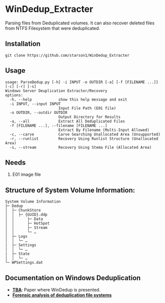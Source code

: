 # WinDedup_Extracter


Parsing files from Deduplicated volumes. It can also recover deleted files from NTFS Filesystem that were deduplicated.


## Installation

    git clone https://github.com/starson1/WinDedup_Extracter

## Usage
    usage: ParseDedup.py [-h] -i INPUT -o OUTDIR [-a] [-f [FILENAME ...]] [-c] [-r] [-s]
    Windows Server Deuplication Extractor/Recovery
    options:
      -h, --help            show this help message and exit
      -i INPUT, --input INPUT
                            Input File Path (E01 file)
      -o OUTDIR, --outdir OUTDIR
                            Output Directory for Results
      -a, --all             Extract All Deduplicated Files
      -f [FILENAME ...], --filename [FILENAME ...]
                            Extract By Filename (Multi-Input Allowed)
      -c, --carve           Carve Searching Unallocated Area (Unsupported)
      -r, --runlist         Recovery Using Runlist Structure (Unallocated Area)
      -s, --stream          Recovery Using Stema File (Allocated Area)
## Needs 

  1) E01 image file
  

## Structure of System Volume Information:

    System Volume Information
    ├─ Dedup                 
    │  ├─ ChunkStore                  
    │  │  ├─ {GUID}.ddp
    │  │      ├─ Data
    │  │      ├─ HotSpot
    │  │      ├─ Stream 
    │  │      └─ …
    │  ├─ Logs                
    │  │  └─ …
    |  ├─ Settings
    │  │  └─ …
    |  ├─ State
    │  │  └─ …
    └─ WPSettings.dat
       

## Documentation on Windows Deduplication

- [**TBA**](url): Paper where WinDedup is presented.
- [**Forensic analysis of deduplication file systems**](https://www.sciencedirect.com/science/article/pii/S1742287617300324)
